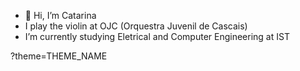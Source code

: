 - 👋 Hi, I’m Catarina
-  I play the violin at OJC (Orquestra Juvenil de Cascais)
-  I’m currently studying Eletrical and Computer Engineering at IST

?theme=THEME_NAME

